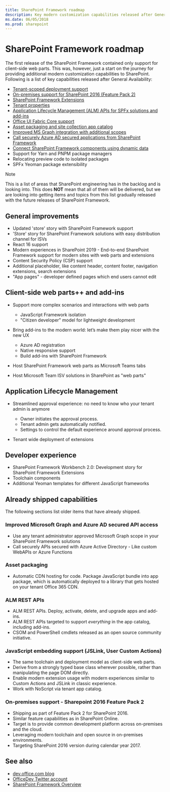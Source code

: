 ```yaml
---
title: SharePoint Framework roadmap
description: Key modern customization capabilities released after General Availability.
ms.date: 06/05/2018
ms.prod: sharepoint
---
```


# SharePoint Framework roadmap

The first release of the SharePoint Framework contained only support for client-side web parts. This was, however, just a start on the journey for providing additional modern customization capabilities to SharePoint. Following is a list of key capabilities released after General Availability:

- [Tenant-scoped deployment support](./tenant-scoped-deployment.md)
- [On-premises support for SharePoint 2016 (Feature Pack 2)](./sharepoint-2016-support.md)
- [SharePoint Framework Extensions](./extensions/overview-extensions.md)
- [Tenant properties](./tenant-properties.md)
- [Application Lifecycle Management (ALM) APIs for SPFx solutions and add-ins](../apis/alm-api-for-spfx-add-ins.md)
- [Office UI Fabric Core support](https://dev.office.com/blogs/improved-support-for-office-ui-fabric-core)
- [Asset packaging and site collection app catalog](../general-development/site-collection-app-catalog.md)
- [Improved MS Graph integration with additional scopes](./use-msgraph.md)
- [Call securely Azure AD secured applications from SharePoint Framework](./use-aadhttpclient.md)
- [Connect SharePoint Framework components using dynamic data](./dynamic-data.md)
- Support for Yarn and PNPM package managers
- Relocating preview code to isolated packages
- SPFx Yeoman package extensibility

> [!NOTE]
> This is a list of areas that SharePoint engineering has in the backlog and is looking into. This does **NOT** mean that all of them will be delivered, but we are looking into getting items and topics from this list gradually released with the future releases of SharePoint Framework.

## General improvements

- Updated 'store' story with SharePoint Framework support
- 'Store' story for SharePoint Framework solutions with easy distribution channel for ISVs 
- React 16 support
- Modern experiences in SharePoint 2019 - End-to-end SharePoint Framework support for modern sites with web parts and extensions
- Content Security Policy (CSP) support
- Additional placeholder, like content header, content footer, navigation extensions, search extensions
- "App pages" - developer defined pages which end users cannot edit

## Client-side web parts++ and add-ins

- Support more complex scenarios and interactions with web parts
	- JavaScript Framework isolation
    - "Citizen developer" model for lightweight development

- Bring add-ins to the modern world: let’s make them play nicer with the new UX
    - Azure AD registration
    - Native responsive support
    - Build add-ins with SharePoint Framework

- Host SharePoint Framework web parts as Microsoft Teams tabs
- Host Microsoft Team ISV solutions in SharePoint as "web parts"


## Application Lifecycle Management

- Streamlined approval experience: no need to know who your tenant admin is anymore
    - Owner initiates the approval process.
    - Tenant admin gets automatically notified.
    - Settings to control the default experience around approval process.

- Tenant wide deployment of extensions

## Developer experience

- SharePoint Framework Workbench 2.0: Development story for SharePoint Framework Extensions
- Toolchain components
- Additional Yeoman templates for different JavaScript frameworks

## Already shipped capabilities

The following sections list older items that have already shipped.

### Improved Microsoft Graph and Azure AD secured API access

- Use any tenant administrator approved Microsoft Graph scope in your SharePoint Framework solutions
- Call securely APIs secured with Azure Active Directory - Like custom WebAPIs or Azure Functions

### Asset packaging

- Automatic CDN hosting for code. Package JavaScript bundle into app package, which is automatically deployed to a library that gets hosted on your tenant Office 365 CDN.

### ALM REST APIs

- ALM REST APIs. Deploy, activate, delete, and upgrade apps and add-ins.
- ALM REST APIs targeted to support *everything* in the app catalog, including add-ins.
- CSOM and PowerShell cmdlets released as an open source community initiative.

### JavaScript embedding support (JSLink, User Custom Actions) 

- The same toolchain and deployment model as client-side web parts.
- Derive from a strongly typed base class wherever possible, rather than manipulating the page DOM directly.
- Enable modern extension usage with modern experiences similar to Custom Actions and JSLink in classic experience.
- Work with NoScript via tenant app catalog.

### On-premises support - Sharepoint 2016 Feature Pack 2

- Shipping as part of Feature Pack 2 for SharePoint 2016.
- Similar feature capabilities as in SharePoint Online.
- Target is to provide common development platform across on-premises and the cloud.
- Leveraging modern toolchain and open source in on-premises environments.
- Targeting SharePoint 2016 version during calendar year 2017.


## See also

- [dev.office.com blog](https://dev.office.com/blogs)
- [OfficeDev Twitter account](https://twitter.com/officedev)
- [SharePoint Framework Overview](sharepoint-framework-overview.md)
